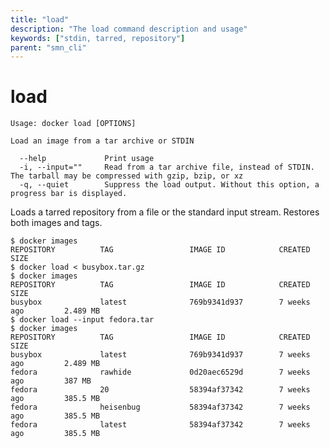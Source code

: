 ```yaml
---
title: "load"
description: "The load command description and usage"
keywords: ["stdin, tarred, repository"]
parent: "smn_cli"
---
```


# load

    Usage: docker load [OPTIONS]

    Load an image from a tar archive or STDIN

      --help             Print usage
      -i, --input=""     Read from a tar archive file, instead of STDIN. The tarball may be compressed with gzip, bzip, or xz
      -q, --quiet        Suppress the load output. Without this option, a progress bar is displayed.

Loads a tarred repository from a file or the standard input stream.
Restores both images and tags.

    $ docker images
    REPOSITORY          TAG                 IMAGE ID            CREATED             SIZE
    $ docker load < busybox.tar.gz
    $ docker images
    REPOSITORY          TAG                 IMAGE ID            CREATED             SIZE
    busybox             latest              769b9341d937        7 weeks ago         2.489 MB
    $ docker load --input fedora.tar
    $ docker images
    REPOSITORY          TAG                 IMAGE ID            CREATED             SIZE
    busybox             latest              769b9341d937        7 weeks ago         2.489 MB
    fedora              rawhide             0d20aec6529d        7 weeks ago         387 MB
    fedora              20                  58394af37342        7 weeks ago         385.5 MB
    fedora              heisenbug           58394af37342        7 weeks ago         385.5 MB
    fedora              latest              58394af37342        7 weeks ago         385.5 MB

